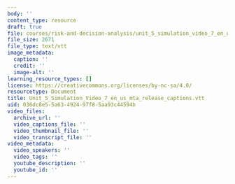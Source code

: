 ```yaml
---
body: ''
content_type: resource
draft: true
file: courses/risk-and-decision-analysis/unit_5_simulation_video_7_en_us_mta_release_captions.vtt
file_size: 2671
file_type: text/vtt
image_metadata:
  caption: ''
  credit: ''
  image-alt: ''
learning_resource_types: []
license: https://creativecommons.org/licenses/by-nc-sa/4.0/
resourcetype: Document
title: Unit_5_Simulation_Video_7_en_us_mta_release_captions.vtt
uid: 036dc8e5-5a63-4924-97f8-5aa93c44594b
video_files:
  archive_url: ''
  video_captions_file: ''
  video_thumbnail_file: ''
  video_transcript_file: ''
video_metadata:
  video_speakers: ''
  video_tags: ''
  youtube_description: ''
  youtube_id: ''
---
```

